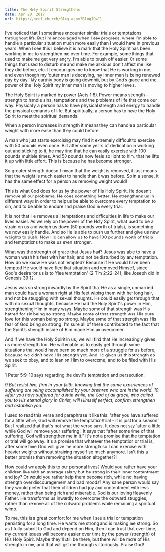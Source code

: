 ```yaml
---
title: The Holy Spirit Strengthens
date: Apr 20, 2017
url: https://nccf.church/Blog.aspx?BlogID=71
---
```


I’ve noticed that I sometimes encounter similar trials or temptations throughout life. But I’m encouraged when I see progress, where I’m able to handle a particular situation much more easily than I would have in previous years. When I see this I believe it is a mark that the Holy Spirit has been working in me to strengthen me over time. For example, some things that used to make me get very angry, I’m able to brush off easier. Or some things that used to disturb me and make me anxious don’t affect me like they did before, etc. It encourages me to know that He is working in me, and even though my ‘outer man is decaying, my inner man is being renewed day by day.’ My earthly body is going downhill, but by God’s grace and the power of the Holy Spirit my inner man is moving to higher levels.

The Holy Spirit is marked by power (Acts 1:8). Power means strength - strength to handle sins, temptations and the problems of life that come our way. Physically a person has to have physical strength and energy to handle the physical demands of life. But spiritually, a person has to have the Holy Spirit to meet the spiritual demands.

When a person increases in strength it means they can handle a particular weight with more ease than they could before.

A man who just starts exercising may find it extremely difficult to exercise with 50 pounds even once. But after some years of dedication in working out and sticking to it, he may find that he can easily exercise with 100 pounds multiple times. And 50 pounds now feels so light to him, that he lifts it up with little effort. This is because he has become stronger.

So greater strength doesn't mean that the weight is removed, it just means that the weight is much easier to handle than it was before. So in a sense, it has the same effect for a person as removing weight would!

This is what God does for us by the power of His Holy Spirit. He doesn’t remove all our problems; He does something better: He strengthens us in different ways in order to help us be able to overcome every temptation to sin, and to be able to endure and praise God in every trial.

It is not that He removes all temptations and difficulties in life to make our lives easier. As we rely on the power of the Holy Spirit, what used to be a strain on us and weigh us down (50 pounds worth of trials), is something we now easily handle. And so He is able to push us further and give us new weights to push. Now He can allow us to have 100 pounds worth of trials and temptations to make us even stronger.

What was the strength of grace that Jesus had? Jesus was able to have a woman wash his feet with her hair, and not be disturbed by any temptation. How do we know He was not tempted? Because if He would have been tempted He would have fled that situation and removed Himself, since God's desire for us is to 'flee temptation' (2 Tim 2:22-24), like Joseph did in Genesis 39:12.

Jesus was so strong inwardly by the Spirit that He as a single, unmarried man could have a woman right at His feet wiping them with her long hair, and not be struggling with sexual thoughts. He could easily get through that with no sexual thoughts, because He had the Holy Spirit's power in Him, strengthening Him in many ways. Maybe some of that strength was His hatred for sin being so strong. Maybe some of that strength was His pure love for this woman being so strong. Maybe some of that strength was His fear of God being so strong. I’m sure all of these contributed to the fact that the Spirit’s strength inside of Him made Him an overcomer.

And if we have the Holy Spirit in us, we will find that He increasingly gives us more strength too. He will enable us to easily get through some situations that would have been so much more of a struggle for us before, because we didn’t have His strength yet. And He gives us this strength as we seek to obey, and to lean on Him to overcome, and to be filled with His Spirit.

1 Peter 5:9-10 says regarding the devil's temptation and persecution:

*9 But resist him, firm in your faith, knowing that the same experiences of suffering are being accomplished by your brethren who are in the world. 10 After you have suffered for a little while, the God of all grace, who called you to His eternal glory in Christ, will Himself perfect, confirm, strengthen and establish you.*

I used to read this verse and paraphrase it like this: 'after you have suffered for a little while, God will remove the temptation/trial - it is just for a season.' But I realized that that's not what the verse says. It does not say 'after a little while God will remove your suffering'. It says that “after some time of that suffering, God will strengthen me in it.” It's not a promise that the temptation or trial will go away. It's a promise that whatever the temptation or trial is, after some time God will give me more strength so I can exercise with heavier weights without straining myself so much anymore. Isn't this a better promise than removing the situation altogether?!

How could we apply this to our personal lives? Would you rather have your children live with an average salary but be strong in their inner contentment and joy? Or would you rather help them become rich, while not having strength over discouragement and bad moods? Any sane person would say they would prefer that their children had joy and contentment with less money, rather than being rich and miserable. God is our loving Heavenly Father. He transforms us inwardly to overcome the outward struggles, rather than remove all of the outward problems while remaining a spiritual wimp.

To me, this is a great comfort for me when I see a trial or temptation persisting for a long time. He wants me strong and is making me strong. So as I fully submit to God and depend on Him, then I can trust that over time, my current issues will become easier over time by the power (strength) of His Holy Spirit. Maybe they'll still be there, but there will be more of His strength in me, and that will get me through victoriously. Praise God!
